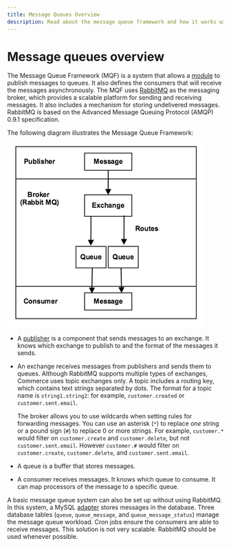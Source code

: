 ```yaml
---
title: Message Queues Overview
description: Read about the message queue framework and how it works with the Adobe Commerce and Magento Open Source application.
---
```


# Message queues overview

The Message Queue Framework (MQF) is a system that allows a [module](https://glossary.magento.com/module) to publish messages to queues. It also defines the consumers that will receive the messages asynchronously. The MQF uses [RabbitMQ](https://www.rabbitmq.com) as the messaging broker, which provides a scalable platform for sending and receiving messages. It also includes a mechanism for storing undelivered messages. RabbitMQ is based on the Advanced Message Queuing Protocol (AMQP) 0.9.1 specification.

The following diagram illustrates the Message Queue Framework:

![Message Queue Framework](../../assets/configuration/mq-framework.png)

- A [publisher](https://glossary.magento.com/publisher-subscriber-pattern) is a component that sends messages to an exchange. It knows which exchange to publish to and the format of the messages it sends.

- An exchange receives messages from publishers and sends them to queues. Although RabbitMQ supports multiple types of exchanges, Commerce uses topic exchanges only. A topic includes a routing key, which contains text strings separated by dots. The format for a topic name is `string1.string2`: for example, `customer.created` or `customer.sent.email`.

   The broker allows you to use wildcards when setting rules for forwarding messages. You can use an asterisk (`*`) to replace _one_ string or a pound sign (`#`) to replace 0 or more strings. For example, `customer.*` would filter on `customer.create` and `customer.delete`, but not `customer.sent.email`. However `customer.#` would filter on `customer.create`,  `customer.delete`, and `customer.sent.email`.

- A queue is a buffer that stores messages.

- A consumer receives messages. It knows which queue to consume. It can map processors of the message to a specific queue.

A basic message queue system can also be set up without using RabbitMQ. In this system, a MySQL [adapter](https://glossary.magento.com/adapter) stores messages in the database. Three database tables (`queue`, `queue_message`, and `queue_message_status`) manage the message queue workload. Cron jobs ensure the consumers are able to receive messages. This solution is not very scalable. RabbitMQ should be used whenever possible.
